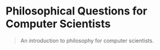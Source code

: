 # Philosophical Questions for Computer Scientists

> An introduction to philosophy for computer scientists.
